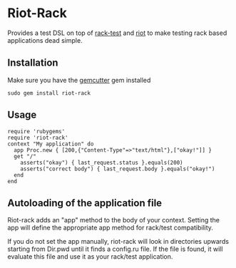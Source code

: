 # Riot-Rack

Provides a test DSL on top of 
[rack-test](http://github.com/brynary/rack-test) and
[riot](http://github.com/thumblemonks/riot) to make testing rack based
applications dead simple.

## Installation

Make sure you have the [gemcutter](http://www.gemcutter.org) gem
installed

    sudo gem install riot-rack 

## Usage

    require 'rubygems'
    require 'riot-rack'
    context "My application" do
      app Proc.new { [200,{"Content-Type"=>"text/html"},["okay!"]] }
      get "/"
        asserts("okay") { last_request.status }.equals(200)
        asserts("correct body") { last_request.body }.equals("okay!")
      end
    end

## Autoloading of the application file

Riot-rack adds an "app" method to the body of your context. Setting
the app will define the appropriate app method for rack/test
compatibility.  

If you do not set the app manually, riot-rack will
look in directories upwards starting from Dir.pwd until it finds a
config.ru file.  If the file is found, it will evaluate this file and
use it as your rack/test application.


